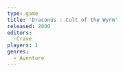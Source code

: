 ```yaml
---
type: game
title: 'Draconus : Cult of the Wyrm'
released: 2000
editors: 
  -Crave
players: 1
genres:
  - Aventure
---
```

